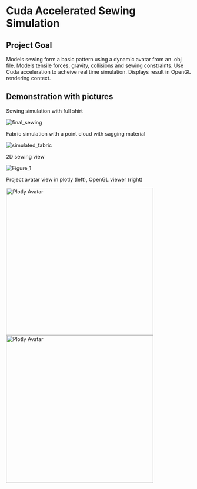 # Cuda Accelerated Sewing Simulation

## Project Goal

Models sewing form a basic pattern using a dynamic avatar from an .obj file. Models tensile forces, gravity, collisions and sewing constraints. Use Cuda acceleration to acheive real time simulation. Displays result in OpenGL rendering context. 

## Demonstration with pictures

Sewing simulation with full shirt

![final_sewing](https://github.com/user-attachments/assets/98973501-09cb-43b7-a47f-05412fa55682)

Fabric simulation with a point cloud with sagging material

![simulated_fabric](https://github.com/user-attachments/assets/c1230ca1-075e-434c-81d6-aa8ae8abe405)

2D sewing view

![Figure_1](https://github.com/user-attachments/assets/d0678c08-eb7b-4471-add4-7a9fa208e130)

Project avatar view in plotly (left), OpenGL viewer (right)

<span>
<img src="https://github.com/user-attachments/assets/8ce24b74-0122-4266-8c19-ca209e1b0b4e" alt="Plotly Avatar" width="400">
<img src="https://github.com/user-attachments/assets/984ccd6d-aaaa-45c2-958f-76159043bf50" alt="Plotly Avatar" width="400">
</span>

